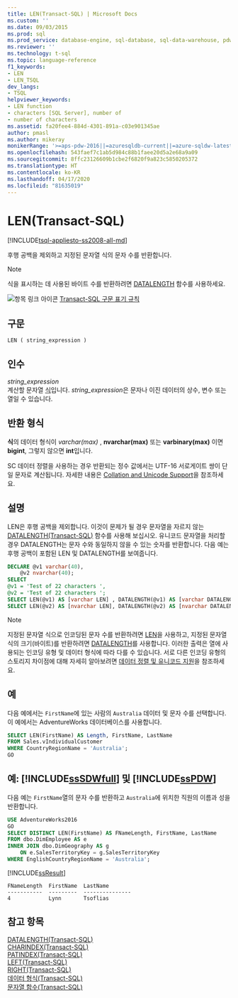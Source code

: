```yaml
---
title: LEN(Transact-SQL) | Microsoft Docs
ms.custom: ''
ms.date: 09/03/2015
ms.prod: sql
ms.prod_service: database-engine, sql-database, sql-data-warehouse, pdw
ms.reviewer: ''
ms.technology: t-sql
ms.topic: language-reference
f1_keywords:
- LEN
- LEN_TSQL
dev_langs:
- TSQL
helpviewer_keywords:
- LEN function
- characters [SQL Server], number of
- number of characters
ms.assetid: fa20fee4-884d-4301-891a-c03e901345ae
author: pmasl
ms.author: mikeray
monikerRange: '>=aps-pdw-2016||=azuresqldb-current||=azure-sqldw-latest||>=sql-server-2016||=sqlallproducts-allversions||>=sql-server-linux-2017||=azuresqldb-mi-current'
ms.openlocfilehash: 543faef7c1ab5d984c88b1faee20d5a2e68a9a09
ms.sourcegitcommit: 8ffc23126609b1cbe2f6820f9a823c5850205372
ms.translationtype: HT
ms.contentlocale: ko-KR
ms.lasthandoff: 04/17/2020
ms.locfileid: "81635019"
---
```

# <a name="len-transact-sql"></a>LEN(Transact-SQL)
[!INCLUDE[tsql-appliesto-ss2008-all-md](../../includes/tsql-appliesto-ss2008-all-md.md)]

후행 공백을 제외하고 지정된 문자열 식의 문자 수를 반환합니다.  
  
> [!NOTE]  
> 식을 표시하는 데 사용된 바이트 수를 반환하려면 [DATALENGTH](../../t-sql/functions/datalength-transact-sql.md) 함수를 사용하세요.  
  
 ![항목 링크 아이콘](../../database-engine/configure-windows/media/topic-link.gif "항목 링크 아이콘") [Transact-SQL 구문 표기 규칙](../../t-sql/language-elements/transact-sql-syntax-conventions-transact-sql.md)  
  
## <a name="syntax"></a>구문  
  
```syntaxsql
LEN ( string_expression )  
```  
  
## <a name="arguments"></a>인수  
 *string_expression*  
 계산할 문자열 [식](../../t-sql/language-elements/expressions-transact-sql.md)입니다. *string_expression*은 문자나 이진 데이터의 상수, 변수 또는 열일 수 있습니다.  
  
## <a name="return-types"></a>반환 형식  
 **식**의 데이터 형식이 *varchar(max)* , **nvarchar(max)** 또는 **varbinary(max)** 이면 **bigint**, 그렇지 않으면 **int**입니다.  
  
 SC 데이터 정렬을 사용하는 경우 반환되는 정수 값에서는 UTF-16 서로게이트 쌍이 단일 문자로 계산됩니다. 자세한 내용은 [Collation and Unicode Support](../../relational-databases/collations/collation-and-unicode-support.md)을 참조하세요.  
  
## <a name="remarks"></a>설명  
LEN은 후행 공백을 제외합니다. 이것이 문제가 될 경우 문자열을 자르지 않는 [DATALENGTH&#40;Transact-SQL&#41;](../../t-sql/functions/datalength-transact-sql.md) 함수를 사용해 보십시오. 유니코드 문자열을 처리할 경우 DATALENGTH는 문자 수와 동일하지 않을 수 있는 숫자를 반환합니다. 다음 예는 후행 공백이 포함된 LEN 및 DATALENGTH를 보여줍니다.  
  
```sql  
DECLARE @v1 varchar(40),  
    @v2 nvarchar(40);  
SELECT   
@v1 = 'Test of 22 characters ',   
@v2 = 'Test of 22 characters ';  
SELECT LEN(@v1) AS [varchar LEN] , DATALENGTH(@v1) AS [varchar DATALENGTH];  
SELECT LEN(@v2) AS [nvarchar LEN], DATALENGTH(@v2) AS [nvarchar DATALENGTH];  
```  

> [!NOTE]
> 지정된 문자열 식으로 인코딩된 문자 수를 반환하려면 [LEN](../../t-sql/functions/len-transact-sql.md)을 사용하고, 지정된 문자열 식의 크기(바이트)를 반환하려면 [DATALENGTH](../../t-sql/functions/datalength-transact-sql.md)를 사용합니다. 이러한 출력은 열에 사용되는 인코딩 유형 및 데이터 형식에 따라 다를 수 있습니다. 서로 다른 인코딩 유형의 스토리지 차이점에 대해 자세히 알아보려면 [데이터 정렬 및 유니코드 지원](../../relational-databases/collations/collation-and-unicode-support.md)을 참조하세요.

## <a name="examples"></a>예  
 다음 예에서는 `FirstName`에 있는 사람의 `Australia` 데이터 및 문자 수를 선택합니다. 이 예에서는 AdventureWorks 데이터베이스를 사용합니다.  
  
```sql  
SELECT LEN(FirstName) AS Length, FirstName, LastName   
FROM Sales.vIndividualCustomer  
WHERE CountryRegionName = 'Australia';  
GO  
```  
  
## <a name="examples-sssdwfull-and-sspdw"></a>예: [!INCLUDE[ssSDWfull](../../includes/sssdwfull-md.md)] 및 [!INCLUDE[ssPDW](../../includes/sspdw-md.md)]  
 다음 예는 `FirstName`열의 문자 수를 반환하고 `Australia`에 위치한 직원의 이름과 성을 반환합니다.  
  
```sql  
USE AdventureWorks2016  
GO  
SELECT DISTINCT LEN(FirstName) AS FNameLength, FirstName, LastName   
FROM dbo.DimEmployee AS e  
INNER JOIN dbo.DimGeography AS g   
    ON e.SalesTerritoryKey = g.SalesTerritoryKey   
WHERE EnglishCountryRegionName = 'Australia';  
```  
  
[!INCLUDE[ssResult](../../includes/ssresult-md.md)]  
  
```
FNameLength  FirstName  LastName  
-----------  ---------  ---------------  
4            Lynn       Tsoflias
```  
  
## <a name="see-also"></a>참고 항목  
 [DATALENGTH&#40;Transact-SQL&#41;](../../t-sql/functions/datalength-transact-sql.md)   
 [CHARINDEX&#40;Transact-SQL&#41;](../../t-sql/functions/charindex-transact-sql.md)  
 [PATINDEX&#40;Transact-SQL&#41;](../../t-sql/functions/patindex-transact-sql.md)  
 [LEFT&#40;Transact-SQL&#41;](../../t-sql/functions/left-transact-sql.md)   
 [RIGHT&#40;Transact-SQL&#41;](../../t-sql/functions/right-transact-sql.md)  
 [데이터 형식&#40;Transact-SQL&#41;](../../t-sql/data-types/data-types-transact-sql.md)   
 [문자열 함수&#40;Transact-SQL&#41;](../../t-sql/functions/string-functions-transact-sql.md)   
  
  
